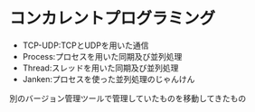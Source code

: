 # コンカレントプログラミング
+ TCP-UDP:TCPとUDPを用いた通信
+ Process:プロセスを用いた同期及び並列処理
+ Thread:スレッドを用いた同期及び並列処理
+ Janken:プロセスを使った並列処理のじゃんけん

別のバージョン管理ツールで管理していたものを移動してきたもの